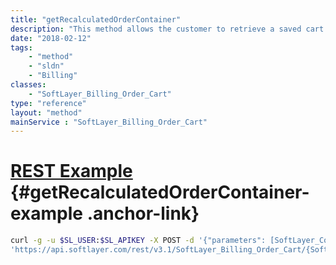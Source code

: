 ```yaml
---
title: "getRecalculatedOrderContainer"
description: "This method allows the customer to retrieve a saved cart and put it in a format that's suitable to be sent to SoftLayer_Billing_Order_Cart::createCart to create a new cart or to SoftLayer_Billing_Order_Cart::updateCart to update an existing cart. "
date: "2018-02-12"
tags:
    - "method"
    - "sldn"
    - "Billing"
classes:
    - "SoftLayer_Billing_Order_Cart"
type: "reference"
layout: "method"
mainService : "SoftLayer_Billing_Order_Cart"
---
```


# [REST Example](#getRecalculatedOrderContainer-example) <a href="/article/rest/"><i class="fas fa-question"></i></a> {#getRecalculatedOrderContainer-example .anchor-link} 
```bash
curl -g -u $SL_USER:$SL_APIKEY -X POST -d '{"parameters": [SoftLayer_Container_Product_Order, boolean]}' \
'https://api.softlayer.com/rest/v3.1/SoftLayer_Billing_Order_Cart/{SoftLayer_Billing_Order_CartID}/getRecalculatedOrderContainer'
```
